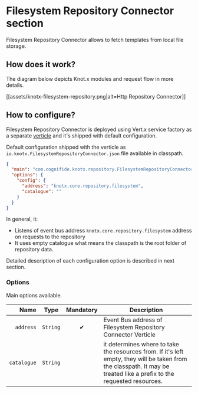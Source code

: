 # Filesystem Repository Connector section

Filesystem Repository Connector allows to fetch templates from local file storage. 

## How does it work?
The diagram below depicts Knot.x modules and request flow in more details.

[[assets/knotx-filesystem-repository.png|alt=Http Repository Connector]]

## How to configure?
Filesystem Repository Connector is deployed using Vert.x service factory as a separate [verticle](http://vertx.io/docs/apidocs/io/vertx/core/Verticle.html) and it's shipped with default configuration.

Default configuration shipped with the verticle as `io.knotx.FilesystemRepositoryConnector.json` file available in classpath.

```json
{
  "main": "com.cognifide.knotx.repository.FilesystemRepositoryConnectorVerticle",
  "options": {
    "config": {
      "address": "knotx.core.repository.filesystem",
      "catalogue": ""
    }
  }
}
```
In general, it:
- Listens of event bus address `knotx.core.repository.filesystem` address on requests to the repository
- It uses empty catalogue what means the classpath is the root folder of repository data.

Detailed description of each configuration option is described in next section.

### Options
Main options available.

| Name                        | Type                                | Mandatory | Description  |
|-------:                     |:-------:                            |:-------:  |-------|
| `address`                   | `String`                            | &#10004;       | Event Bus address of Filesystem Repository Connector Verticle |
| `catalogue`                 | `String`                            |                | it determines where to take the resources from. If it's left empty, they will be taken from the classpath. It may be treated like a prefix to the requested resources. |
